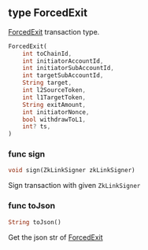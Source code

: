 ## type ForcedExit
[ForcedExit](../../../api-and-sdk/data-types/transaction/forced_exit.md) transaction type.

```dart
ForcedExit(
    int toChainId,
    int initiatorAccountId,
    int initiatorSubAccountId,
    int targetSubAccountId,
    String target,
    int l2SourceToken,
    int l1TargetToken,
    String exitAmount,
    int initiatorNonce,
    bool withdrawToL1,
    int? ts,
)
```

### func sign

```dart
void sign(ZkLinkSigner zkLinkSigner)
```

Sign transaction with given `ZkLinkSigner`

### func toJson

```dart
String toJson()
```

Get the json str of [ForcedExit](#type-ForcedExit)
